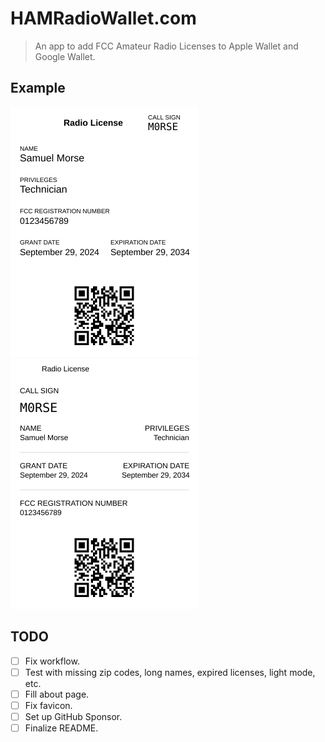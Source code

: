 # HAMRadioWallet.com

> An app to add FCC Amateur Radio Licenses to Apple Wallet and Google Wallet.

## Example

<img src="./public/apple_pass.svg" width="300" height="400" alt="Example Apple Wallet Pass"/> <img src="./public/google_pass.svg" width="300" height="400" alt="Example Google Wallet Pass"/>

## TODO

- [ ] Fix workflow.
- [ ] Test with missing zip codes, long names, expired licenses, light mode, etc.
- [ ] Fill about page.
- [ ] Fix favicon.
- [ ] Set up GitHub Sponsor.
- [ ] Finalize README.
